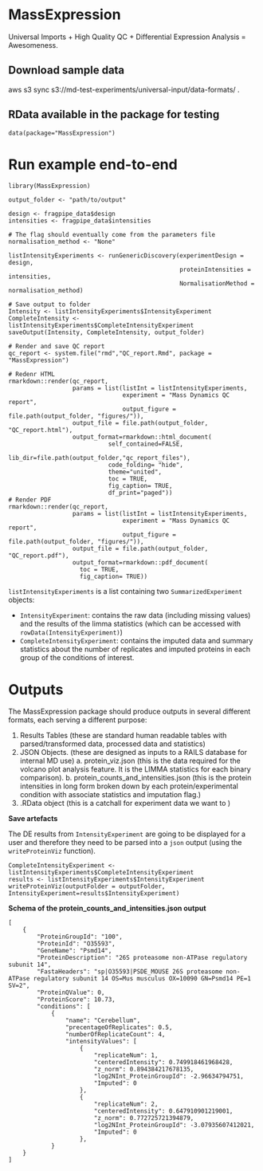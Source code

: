 # MassExpression

Universal Imports + High Quality QC + Differential Expression Analysis = Awesomeness. 

## Download sample data

aws s3 sync s3://md-test-experiments/universal-input/data-formats/ . 

## RData available in the package for testing 

```{r}
data(package="MassExpression")
```

# Run example end-to-end

```{r fragpipe}
library(MassExpression)

output_folder <- "path/to/output"

design <- fragpipe_data$design
intensities <- fragpipe_data$intensities

# The flag should eventually come from the parameters file
normalisation_method <- "None"

listIntensityExperiments <- runGenericDiscovery(experimentDesign = design, 
                                                proteinIntensities = intensities, 
                                                NormalisationMethod = normalisation_method)
                    
# Save output to folder
Intensity <- listIntensityExperiments$IntensityExperiment
CompleteIntensity <-  listIntensityExperiments$CompleteIntensityExperiment
saveOutput(Intensity, CompleteIntensity, output_folder)

# Render and save QC report 
qc_report <- system.file("rmd","QC_report.Rmd", package = "MassExpression")

# Redenr HTML
rmarkdown::render(qc_report, 
                  params = list(listInt = listIntensityExperiments,
                                experiment = "Mass Dynamics QC report",
                                output_figure = file.path(output_folder, "figures/")),
                  output_file = file.path(output_folder, "QC_report.html"),
                  output_format=rmarkdown::html_document(
                            self_contained=FALSE,
                            lib_dir=file.path(output_folder,"qc_report_files"),
                            code_folding= "hide",
                            theme="united",
                            toc = TRUE,
                            fig_caption= TRUE,
                            df_print="paged"))
# Render PDF
rmarkdown::render(qc_report, 
                  params = list(listInt = listIntensityExperiments,
                                experiment = "Mass Dynamics QC report",
                                output_figure = file.path(output_folder, "figures/")),
                  output_file = file.path(output_folder, "QC_report.pdf"),
                  output_format=rmarkdown::pdf_document(
                    toc = TRUE,
                    fig_caption= TRUE))
```




`listIntensityExperiments` is a list containing two `SummarizedExperiment` objects:
  - `IntensityExperiment`: contains the raw data (including missing values) and the results of the limma statistics (which can be accessed with `rowData(IntensityExperiment)`) 
  - `CompleteIntensityExperiment`: contains the imputed data and summary statistics about the number of replicates and imputed proteins in each group of the conditions of interest. 


# Outputs

The MassExpression package should produce outputs in several different formats, each serving a different purpose:

1. Results Tables (these are standard human readable tables with parsed/transformed data, processed data and statistics)
2. JSON Objects. (these are designed as inputs to a RAILS database for internal MD use)
    a. protein_viz.json (this is the data required for the volcano plot analysis feature. It is the LIMMA statistics for each binary comparison).
    b. protein_counts_and_intensities.json (this is the protein intensities in long form broken down by each protein/experimental condition with associate statistics and imputation flag.)
3. .RData object (this is a catchall for experiment data we want to )

**Save artefacts**

The DE results from `IntensityExperiment` are going to be displayed for a user and therefore they need to be parsed into a `json` output (using the `writeProteinViz` function).  

```{r}
CompleteIntensityExperiment <- listIntensityExperiments$CompleteIntensityExperiment
results <- listIntensityExperiments$IntensityExperiment
writeProteinViz(outputFolder = outputFolder, IntensityExperiment=results$IntensityExperiment)
```

**Schema of the protein_counts_and_intensities.json output**

```
[
	{
		"ProteinGroupId": "100",
		"ProteinId": "O35593",
		"GeneName": "Psmd14",
		"ProteinDescription": "26S proteasome non-ATPase regulatory subunit 14",
		"FastaHeaders": "sp|O35593|PSDE_MOUSE 26S proteasome non-ATPase regulatory subunit 14 OS=Mus musculus OX=10090 GN=Psmd14 PE=1 SV=2",
		"ProteinQValue": 0,
		"ProteinScore": 10.73,
		"conditions": [
			{
				"name": "Cerebellum",
				"precentageOfReplicates": 0.5,
				"numberOfReplicateCount": 4,
				"intensityValues": [
					{
						"replicateNum": 1,
						"centeredIntensity": 0.749918461968428,
						"z_norm": 0.894384217678135,
						"log2NInt_ProteinGroupId": -2.96634794751,
						"Imputed": 0
					},
					{
						"replicateNum": 2,
						"centeredIntensity": 0.647910901219001,
						"z_norm": 0.772725721394879,
						"log2NInt_ProteinGroupId": -3.07935607412021,
						"Imputed": 0
					},
			}
	}
]

```